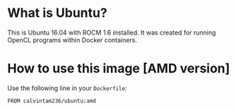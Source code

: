 # What is Ubuntu?

This is Ubuntu 16.04 with ROCM 1.6 installed. It was created for running OpenCL programs within Docker containers.

# How to use this image [AMD version]

Use the following line in your `Dockerfile`:
```
FROM calvintam236/ubuntu:amd
```
